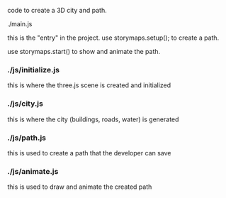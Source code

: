 code to create a 3D city and path.

./main.js

this is the "entry" in the project.
use
storymaps.setup();
to create a path.

use
storymaps.start()
to show and animate the path.

<!-- ///////////////// -->

### ./js/initialize.js

this is where the three.js scene is created and initialized

### ./js/city.js

this is where the city (buildings, roads, water) is generated

### ./js/path.js

this is used to create a path that the developer can save

### ./js/animate.js

this is used to draw and animate the created path
